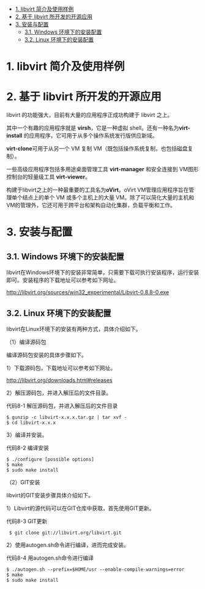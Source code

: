 
<!-- @import "[TOC]" {cmd="toc" depthFrom=1 depthTo=6 orderedList=false} -->

<!-- code_chunk_output -->

- [1. libvirt 简介及使用样例](#1-libvirt-简介及使用样例)
- [2. 基于 libvirt 所开发的开源应用](#2-基于-libvirt-所开发的开源应用)
- [3. 安装与配置](#3-安装与配置)
  - [3.1. Windows 环境下的安装配置](#31-windows-环境下的安装配置)
  - [3.2. Linux 环境下的安装配置](#32-linux-环境下的安装配置)

<!-- /code_chunk_output -->

# 1. libvirt 简介及使用样例



# 2. 基于 libvirt 所开发的开源应用

libvirt 的功能强大，目前有大量的应用程序正成功构建于 libvirt 之上。

其中一个有趣的应用程序就是 **virsh**，它是一种虚拟 shell。还有一种名为**virt\-install** 的应用程序，它可用于从多个操作系统发行版供应新域。

**virt\-clone**可用于从另一个 VM 复制 VM（既包括操作系统复制，也包括磁盘复制）。

一些高级应用程序包括多用途桌面管理工具 **virt\-manager** 和安全连接到 VM图形控制台的轻量级工具 **virt\-viewer**。

构建于libvirt之上的一种最重要的工具名为**oVirt**。oVirt VM管理应用程序旨在管理单个结点上的单个 VM 或多个主机上的大量 VM。除了可以简化大量的主机和VM的管理外，它还可用于跨平台和架构自动化集群，负载平衡和工作。

# 3. 安装与配置

## 3.1. Windows 环境下的安装配置

libvirt在Windows环境下的安装非常简单，只需要下载可执行安装程序，运行安装即可。安装程序的下载地址可以参考如下网址。

http://libvirt.org/sources/win32_experimental/Libvirt-0.8.8-0.exe

## 3.2. Linux 环境下的安装配置

libvirt在Linux环境下的安装有两种方式，具体介绍如下。

（1）编译源码包

编译源码包安装的具体步骤如下。

1）下载源码包，下载地址可以参考如下网址。

http://libvirt.org/downloads.html#releases

2）解压源码包，并进入解压后的文件目录。

代码8-1 解压源码包，并进入解压后的文件目录

```
$ gunzip -c libvirt-x.x.x.tar.gz | tar xvf -￼
$ cd libvirt-x.x.x
```

3）编译并安装。

代码8-2 编译安装

```
$ ./configure [possible options]￼
$ make￼
$ sudo make install
```

（2）GIT安装

libvirt的GIT安装步骤具体介绍如下。

1）Libvirt的源代码可以在GIT仓库中获取，首先使用GIT更新。

代码8-3 GIT更新

```
￼$ git clone git://libvirt.org/libvirt.git
```

2）使用autogen.sh命令进行编译，进而完成安装。

代码8-4 用autogen.sh命令进行编译

```
$ ./autogen.sh --prefix=$HOME/usr --enable-compile-warnings=error￼
$ make￼
$ sudo make install
```